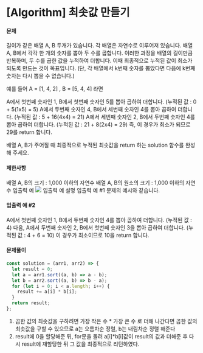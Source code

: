 # [Algorithm] 최솟값 만들기

#### 문제

길이가 같은 배열 A, B 두개가 있습니다. 각 배열은 자연수로 이루어져 있습니다.
배열 A, B에서 각각 한 개의 숫자를 뽑아 두 수를 곱합니다. 이러한 과정을 배열의 길이만큼 반복하며, 두 수를 곱한 값을 누적하여 더합니다. 이때 최종적으로 누적된 값이 최소가 되도록 만드는 것이 목표입니다. (단, 각 배열에서 k번째 숫자를 뽑았다면 다음에 k번째 숫자는 다시 뽑을 수 없습니다.)

예를 들어 A = [1, 4, 2] , B = [5, 4, 4] 라면

A에서 첫번째 숫자인 1, B에서 첫번째 숫자인 5를 뽑아 곱하여 더합니다. (누적된 값 : 0 + 5(1x5) = 5)
A에서 두번째 숫자인 4, B에서 세번째 숫자인 4를 뽑아 곱하여 더합니다. (누적된 값 : 5 + 16(4x4) = 21)
A에서 세번째 숫자인 2, B에서 두번째 숫자인 4를 뽑아 곱하여 더합니다. (누적된 값 : 21 + 8(2x4) = 29)
즉, 이 경우가 최소가 되므로 29를 return 합니다.

배열 A, B가 주어질 때 최종적으로 누적된 최솟값을 return 하는 solution 함수를 완성해 주세요.

#### 제한사항

배열 A, B의 크기 : 1,000 이하의 자연수
배열 A, B의 원소의 크기 : 1,000 이하의 자연수
입출력 예
![](https://images.velog.io/images/hyehye/post/6245e887-b5f7-4cdb-a0dd-3cae5db3dc45/%E1%84%89%E1%85%B3%E1%84%8F%E1%85%B3%E1%84%85%E1%85%B5%E1%86%AB%E1%84%89%E1%85%A3%E1%86%BA%202021-05-07%20%E1%84%8B%E1%85%A9%E1%84%92%E1%85%AE%208.17.43.png)
입출력 예 설명
입출력 예 #1
문제의 예시와 같습니다.

#### 입출력 예 #2

A에서 첫번째 숫자인 1, B에서 두번째 숫자인 4를 뽑아 곱하여 더합니다. (누적된 값 : 4) 다음, A에서 두번째 숫자인 2, B에서 첫번째 숫자인 3을 뽑아 곱하여 더합니다. (누적된 값 : 4 + 6 = 10)
이 경우가 최소이므로 10을 return 합니다.

#### 문제풀이

```js
const solution = (arr1, arr2) => {
  let result = 0;
  let a = arr1.sort((a, b) => a - b);
  let b = arr2.sort((a, b) => b - a);
  for (let i = 0; i < a.length; i++) {
    result += a[i] * b[i];
  }
  return result;
};
```

1. 곱한 값의 최솟값을 구하려면 가장 작은 수 \* 가장 큰 수 로 더해 나간다면 곱한 값의 최솟값을 구할 수 있으므로 a는 오름차순 정렬, b는 내림차순 정렬 해준다
2. result에 0을 할당해준 뒤, for문을 돌려 a[i]\*b[i]값이 result의 값과 더해준 후 다시 result에 재할당한 뒤 그 값을 최종적으로 리턴하였다.
